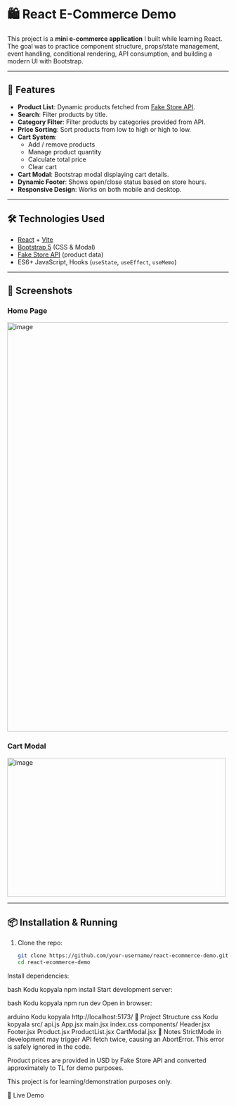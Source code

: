 # 🛍️ React E-Commerce Demo

This project is a **mini e-commerce application** I built while learning React.  
The goal was to practice component structure, props/state management, event handling, conditional rendering, API consumption, and building a modern UI with Bootstrap.

---

## 🚀 Features
- **Product List**: Dynamic products fetched from [Fake Store API](https://fakestoreapi.com/).
- **Search**: Filter products by title.
- **Category Filter**: Filter products by categories provided from API.
- **Price Sorting**: Sort products from low to high or high to low.
- **Cart System**:
  - Add / remove products
  - Manage product quantity
  - Calculate total price
  - Clear cart
- **Cart Modal**: Bootstrap modal displaying cart details.
- **Dynamic Footer**: Shows open/close status based on store hours.
- **Responsive Design**: Works on both mobile and desktop.

---

## 🛠️ Technologies Used
- [React](https://react.dev/) + [Vite](https://vitejs.dev/)
- [Bootstrap 5](https://getbootstrap.com/) (CSS & Modal)
- [Fake Store API](https://fakestoreapi.com/) (product data)
- ES6+ JavaScript, Hooks (`useState`, `useEffect`, `useMemo`)

---

## 📸 Screenshots

### Home Page
<img width="1917" height="929" alt="image" src="https://github.com/user-attachments/assets/80cdea11-ca61-4cef-977f-1a10e0ea354b" />


### Cart Modal
<img width="497" height="315" alt="image" src="https://github.com/user-attachments/assets/dcd765a2-f97f-48d5-ad53-661ca1fd8b0e" />


---

## 📦 Installation & Running

1. Clone the repo:
   ```bash
   git clone https://github.com/your-username/react-ecommerce-demo.git
   cd react-ecommerce-demo
Install dependencies:

bash
Kodu kopyala
npm install
Start development server:

bash
Kodu kopyala
npm run dev
Open in browser:

arduino
Kodu kopyala
http://localhost:5173/
📂 Project Structure
css
Kodu kopyala
src/
  api.js
  App.jsx
  main.jsx
  index.css
  components/
    Header.jsx
    Footer.jsx
    Product.jsx
    ProductList.jsx
    CartModal.jsx
📝 Notes
StrictMode in development may trigger API fetch twice, causing an AbortError. This error is safely ignored in the code.

Product prices are provided in USD by Fake Store API and converted approximately to TL for demo purposes.

This project is for learning/demonstration purposes only.

🚀 Live Demo
